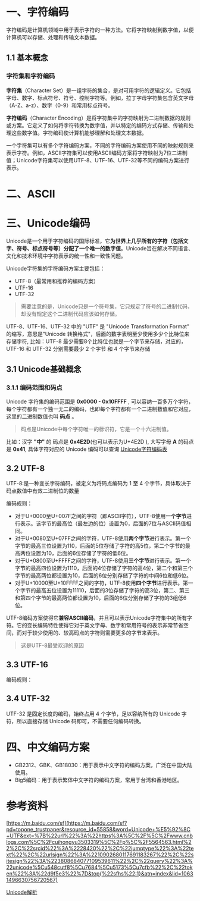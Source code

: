 # 一、字符编码

字符编码是计算机领域中用于表示字符的一种方法。它将字符映射到数字值，以便计算机可以存储、处理和传输文本数据。



## 1.1 基本概念

### 字符集和字符编码

**字符集**（Character Set）是一组字符的集合，是对可用字符的逻辑定义。它包括字母、数字、标点符号、符号、控制字符等。例如，拉丁字母字符集包含英文字母（A-Z、a-z）、数字（0-9）和常用标点符号。

**字符编码**（Character Encoding）是将字符集中的字符映射为二进制数据的规则或方案。它定义了如何将字符转换为数字值，并以特定的编码方式存储、传输和处理这些数字值。字符编码使计算机能够理解和处理文本数据。

一个字符集可以有多个字符编码方案，不同的字符编码方案使用不同的映射规则来表示字符。例如，ASCII字符集可以使用ASCII编码方案将字符映射为7位二进制值；Unicode字符集可以使用UTF-8、UTF-16、UTF-32等不同的编码方案进行表示。





# 二、ASCII





# 三、Unicode编码

Unicode是一个用于字符编码的国际标准，它**为世界上几乎所有的字符（包括文字、符号、标点符号等）分配了一个唯一的数字值**。Unicode旨在解决不同语言、文化和技术环境中字符表示的统一性和一致性问题。

Unicode字符集的字符编码方案主要包括：

- UTF-8（最常用和推荐的编码方案）
- UTF-16
- UTF-32

> 需要注意的是，Unicode只是一个符号集，它只规定了符号的二进制代码，却没有规定这个二进制代码应该如何存储。

UTF-8、UTF-16、UTF-32 中的 "UTF" 是 "Unicode Transformation Format" 的缩写，意思是"Unicode 转换格式"，后面的数字表明至少使用多少个比特位来存储字符, 比如：UTF-8 最少需要8个比特位也就是一个字节来存储，对应的， UTF-16 和 UTF-32 分别需要最少 2 个字节 和 4 个字节来存储





## 3.1 Unicode基础概念

### 3.1.1 编码范围和码点

Unicode 字符集的编码范围是 **0x0000 - 0x10FFFF** , 可以容纳一百多万个字符， 每个字符都有一个独一无二的编码，也即每个字符都有一个二进制数值和它对应，这里的二进制数值也叫 **码点** 。

> 码点是Unicode中每个字符唯一的标识符，它是一个十六进制值。

比如：汉字 **"中"** 的 码点是 **0x4E2D**(也可以表示为U+4E2D ), 大写字母 **A** 的码点是 **0x41**, 具体字符对应的 Unicode 编码可以查询 [Unicode字符编码表](https://link.zhihu.com/?target=https%3A//home.unicode.org/)









## 3.2 UTF-8

UTF-8:是一种变长字符编码，被定义为将码点编码为 1 至 4 个字节，具体取决于码点数值中有效二进制位的数量



编码规则：

- 对于U+0000至U+007F之间的字符（即ASCII字符），UTF-8使用**一个字节**进行表示。该字节的最高位（最左边的位）设置为0，后面的7位与ASCII码值相同。
- 对于U+0080至U+07FF之间的字符，UTF-8使用**两个字节**进行表示。第一个字节的最高三位设置为110，后面的5位存储了字符的高5位，第二个字节的最高两位设置为10，后面的6位存储了字符的低6位。
- 对于U+0800至U+FFFF之间的字符，UTF-8使用**三个字节**进行表示。第一个字节的最高四位设置为1110，后面的4位存储了字符的高4位，第二个和第三个字节的最高两位都设置为10，后面的6位分别存储了字符的中间6位和低6位。
- 对于U+10000至U+10FFFF之间的字符，UTF-8使用**四个字节**进行表示。第一个字节的最高五位设置为11110，后面的3位存储了字符的高3位，第二、第三和第四个字节的最高两位都设置为10，后面的6位分别存储了字符的3组低6位。



UTF-8编码方案使得它**兼容ASCII编码**，并且可以表示Unicode字符集中的所有字符。它的变长编码特性使得它对于英文字母、数字和常用符号的表示非常节省空间，而对于较少使用的、较高码点的字符则需要更多的字节来表示。

> 这是UTF-8最受欢迎的原因



## 3.3 UTF-16



编码规则：





## 3.4 UTF-32

UTF-32 是固定长度的编码，始终占用 4 个字节，足以容纳所有的 Unicode 字符，所以直接存储 Unicode 码即可，不需要任何编码转换。



# 四、中文编码方案

- GB2312、GBK、GB18030：用于表示中文字符的编码方案，广泛在中国大陆使用。
- Big5编码：用于表示繁体中文字符的编码方案，常用于台湾和香港地区。









# 参考资料

[https://m.baidu.com/sf](https://m.baidu.com/sf?pd=topone_trustpaper&resource_id=55858&word=Unicode+%E5%92%8C+UTF&ext=%7B%22url%22%3A%22https%3A%5C%2F%5C%2Fwww.cnblogs.com%5C%2Fcuihongyu3503319%5C%2Fp%5C%2F5564563.html%22%2C%22srcid%22%3A%2228420%22%2C%22jumptype%22%3A%22text%22%2C%22urlsign%22%3A%2210902680117691183267%22%2C%22sitesign%22%3A%223808684077109539611%22%2C%22query%22%3A%22unicode%5Cu548cutf8%5Cu7684%5Cu5173%5Cu7cfb%22%2C%22token%22%3A%22d9f5e3%22%7D&top{%22sfhs%22:1}&atn=index&lid=10631496630756720567)

[Unicode解析](https://zhuanlan.zhihu.com/p/427488961)